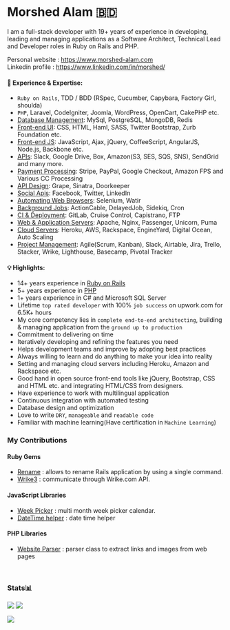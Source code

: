# Morshed Alam 🇧🇩

I am a full-stack developer with 19+ years of experience in developing, leading and managing applications as a Software Architect, Technical Lead and Developer roles in Ruby on Rails and PHP.

Personal website : https://www.morshed-alam.com  
Linkedin profile : https://www.linkedin.com/in/morshed/
<br />

#### 🌟 Experience & Expertise:
* `Ruby on Rails`, TDD / BDD (RSpec, Cucumber, Capybara, Factory Girl, shoulda)
* `PHP`, Laravel, CodeIgniter, Joomla, WordPress, OpenCart, CakePHP etc.
* <ins>Database Management</ins>: MySql, PostgreSQL, MongoDB, Redis
* <ins>Front-end UI</ins>: CSS, HTML, Haml, SASS, Twitter Bootstrap, Zurb Foundation etc.
* <ins>Front-end JS</ins>: JavaScript, Ajax, jQuery, CoffeeScript, AngularJS, Node.js, Backbone etc.
* <ins>APIs</ins>: Slack, Google Drive, Box, Amazon(S3, SES, SQS, SNS), SendGrid and many more.
* <ins>Payment Processing</ins>: Stripe, PayPal, Google Checkout, Amazon FPS and Various CC Processing
* <ins>API Design</ins>: Grape, Sinatra, Doorkeeper
* <ins>Social Apis</ins>: Facebook, Twitter, LinkedIn
* <ins>Automating Web Browsers</ins>: Selenium, Watir
* <ins>Background Jobs</ins>: ActionCable, DelayedJob, Sidekiq, Cron
* <ins>CI & Deployment</ins>: GitLab, Cruise Control, Capistrano, FTP
* <ins>Web & Application Servers</ins>: Apache, Nginx, Passenger, Unicorn, Puma
* <ins>Cloud Servers</ins>: Heroku, AWS, Rackspace, EngineYard, Digital Ocean, Auto Scaling
* <ins>Project Management</ins>: Agile(Scrum, Kanban), Slack, Airtable, Jira, Trello, Stacker, Wrike, Lighthouse, Basecamp, Pivotal Tracker

#### 💡 Highlights:
* 14+  years experience in <ins>Ruby on Rails</ins>
* 5+ years experience in <ins>PHP</ins>
* 1+ years experience in C# and Microsoft SQL Server
* Lifetime `top rated developer` with 100% `job success` on upwork.com for 6.5K+ hours
* My core competency lies in `complete end-to-end architecting`, building & managing application from the `ground up to production`
* Commitment to delivering on time
* Iteratively developing and refining the features you need
* Helps development teams and improve by adopting best practices
* Always willing to learn and do anything to make your idea into reality
* Setting and managing cloud servers including Heroku, Amazon and Rackspace etc.
* Good hand in open source front-end tools like jQuery, Bootstrap, CSS and HTML etc. and integrating HTML/CSS from designers.
* Have experience to work with multilingual application
* Continuous integration with automated testing
* Database design and optimization
* Love to write `DRY`, `manageable` and `readable code`
* Familiar with machine learning(Have certification in `Machine Learning`)

### My Contributions

#### Ruby Gems

* [Rename](https://github.com/morshedalam/rename) : allows to rename Rails application by using a single command.
* [Wrike3](https://github.com/morshedalam/wrike3) : communicate through Wrike.com API.

#### JavaScript Libraries

* [Week Picker](https://github.com/morshedalam/week-picker) : multi month week picker calendar.
* [DateTime helper](https://github.com/morshedalam/date_time_helper) : date time helper

#### PHP Libraries

* [Website Parser](https://github.com/morshedalam/url-scraper-php) : parser class to extract links and images from web pages

<br />

### Stats📊

![](https://github-profile-summary-cards.vercel.app/api/cards/stats?username=morshedalam&theme=default)
![](https://github-profile-summary-cards.vercel.app/api/cards/repos-per-language?username=morshedalam&theme=default)

![](https://github-profile-summary-cards.vercel.app/api/cards/profile-details?username=morshedalam&theme=default)
